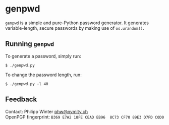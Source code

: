 genpwd
======

`genpwd` is a simple and pure-Python password generator.  It generates
variable-length, secure passwords by making use of `os.urandom()`.

Running `genpwd`
----------------

To generate a password, simply run:

    $ ./genpwd.py

To change the password length, run:

    $ ./genpwd.py -l 40

Feedback
--------

Contact: Philipp Winter <phw@nymity.ch>  
OpenPGP fingerprint: `B369 E7A2 18FE CEAD EB96  8C73 CF70 89E3 D7FD C0D0`
